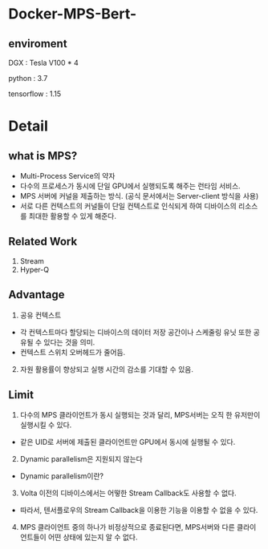 # Docker-MPS-Bert-

## enviroment
DGX : Tesla V100 * 4

python : 3.7

tensorflow : 1.15

# Detail
## what is MPS?
- Multi-Process Service의 약자
- 다수의 프로세스가 동시에 단일 GPU에서 실행되도록 해주는 런타임 서비스.
- MPS 서버에 커널을 제출하는 방식.
  (공식 문서에서는 Server-client 방식을 사용)
-	서로 다른 컨텍스트의 커널들이 단일 컨텍스트로 인식되게 하여 디바이스의 리소스를 최대한 활용할 수 있게 해준다.

## Related Work
1. Stream
2. Hyper-Q

## Advantage
1. 공유 컨텍스트
  - 각 컨텍스트마다 할당되는 디바이스의 데이터 저장 공간이나 스케줄링 유닛 또한 공유될 수 있다는 것을 의미.
  - 컨텍스트 스위치 오버헤드가 줄어듬.
2. 자원 활용률이 향상되고 실행 시간의 감소를 기대할 수 있음.

## Limit
1. 다수의 MPS 클라이언트가 동시 실행되는 것과 달리, MPS서버는 오직 한 유저만이 실행시킬 수 있다.
  - 같은 UID로 서버에 제출된 클라이언트만 GPU에서 동시에 실행될 수 있다.
2. Dynamic parallelism은 지원되지 않는다
  - Dynamic parallelism이란?
3. Volta 이전의 디바이스에서는 어떻한 Stream Callback도 사용할 수 없다.
  - 따라서, 텐서플로우의 Stream Callback을 이용한 기능을 이용할 수 없을 수 있다.
4. MPS 클라이언트 중의 하나가 비정상적으로 종료된다면, MPS서버와 다른 클라이언트들이 어떤 상태에 있는지 알 수 없다.
